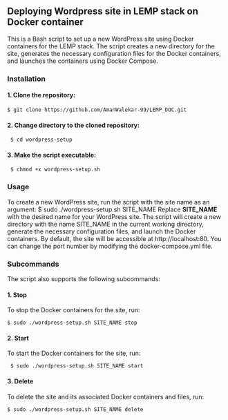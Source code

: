 ## Deploying Wordpress site in LEMP stack on Docker container

   This is a Bash script to set up a new WordPress site using Docker containers for the LEMP stack. The script creates a new directory for the site, generates the necessary configuration files for the Docker containers, and launches the containers using Docker Compose.

### Installation
#### 1.	Clone the repository:
    $ git clone https://github.com/AmanWalekar-99/LEMP_DOC.git

#### 2.	Change directory to the cloned repository:
     $ cd wordpress-setup

#### 3. Make the script executable:
     $ chmod +x wordpress-setup.sh

### Usage
To create a new WordPress site, run the script with the site name as an argument:
$ sudo ./wordpress-setup.sh SITE_NAME
Replace **SITE_NAME** with the desired name for your WordPress site.
The script will create a new directory with the name SITE_NAME in the current working directory, generate the necessary configuration files, and launch the Docker containers.
By default, the site will be accessible at http://localhost:80. You can change the port number by modifying the docker-compose.yml file.

### Subcommands
The script also supports the following subcommands:

#### 1.	Stop 
   To stop the Docker containers for the site, run:
    
    $ sudo ./wordpress-setup.sh SITE_NAME stop



#### 2.	Start
   To start the Docker containers for the site, run:
   
     $ sudo ./wordpress-setup.sh SITE_NAME start

#### 3.	Delete
   To delete the site and its associated Docker containers and files, run:
   
    $ sudo ./wordpress-setup.sh SITE_NAME delete
